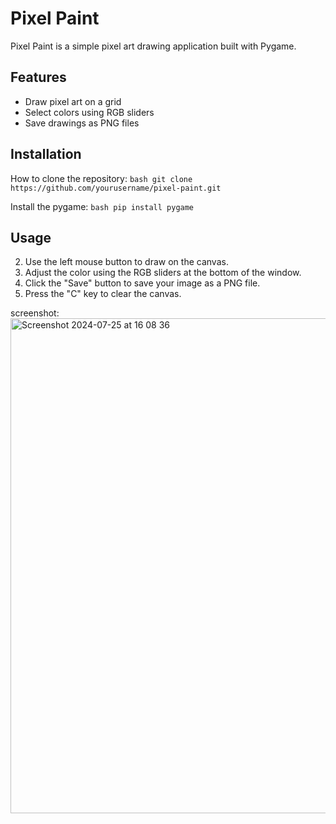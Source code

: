 # Pixel Paint

Pixel Paint is a simple pixel art drawing application built with Pygame.

## Features

- Draw pixel art on a grid
- Select colors using RGB sliders
- Save drawings as PNG files

## Installation

 How to clone the repository:
    ```bash
    git clone https://github.com/yourusername/pixel-paint.git
    ```

Install the pygame:
    ```bash
    pip install pygame
    ```
## Usage

2. Use the left mouse button to draw on the canvas.
3. Adjust the color using the RGB sliders at the bottom of the window.
4. Click the "Save" button to save your image as a PNG file.
5. Press the "C" key to clear the canvas.

screenshot:
<img width="792" alt="Screenshot 2024-07-25 at 16 08 36" src="https://github.com/user-attachments/assets/f540e732-f44d-48d5-bc78-2d1d89e58e63">

